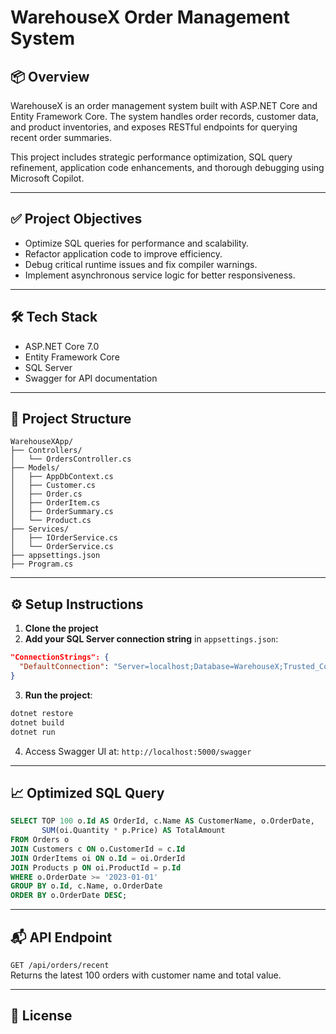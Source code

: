 # WarehouseX Order Management System

## 📦 Overview

WarehouseX is an order management system built with ASP.NET Core and Entity Framework Core. The system handles order records, customer data, and product inventories, and exposes RESTful endpoints for querying recent order summaries.

This project includes strategic performance optimization, SQL query refinement, application code enhancements, and thorough debugging using Microsoft Copilot.

---

## ✅ Project Objectives

- Optimize SQL queries for performance and scalability.
- Refactor application code to improve efficiency.
- Debug critical runtime issues and fix compiler warnings.
- Implement asynchronous service logic for better responsiveness.

---

## 🛠️ Tech Stack

- ASP.NET Core 7.0
- Entity Framework Core
- SQL Server
- Swagger for API documentation

---

## 📂 Project Structure

```
WarehouseXApp/
├── Controllers/
│   └── OrdersController.cs
├── Models/
│   ├── AppDbContext.cs
│   ├── Customer.cs
│   ├── Order.cs
│   ├── OrderItem.cs
│   ├── OrderSummary.cs
│   └── Product.cs
├── Services/
│   ├── IOrderService.cs
│   └── OrderService.cs
├── appsettings.json
├── Program.cs
```

---

## ⚙️ Setup Instructions

1. **Clone the project**
2. **Add your SQL Server connection string** in `appsettings.json`:
```json
"ConnectionStrings": {
  "DefaultConnection": "Server=localhost;Database=WarehouseX;Trusted_Connection=True;"
}
```
3. **Run the project**:
```bash
dotnet restore
dotnet build
dotnet run
```

4. Access Swagger UI at: `http://localhost:5000/swagger`

---

## 📈 Optimized SQL Query

```sql
SELECT TOP 100 o.Id AS OrderId, c.Name AS CustomerName, o.OrderDate, 
       SUM(oi.Quantity * p.Price) AS TotalAmount
FROM Orders o
JOIN Customers c ON o.CustomerId = c.Id
JOIN OrderItems oi ON o.Id = oi.OrderId
JOIN Products p ON oi.ProductId = p.Id
WHERE o.OrderDate >= '2023-01-01'
GROUP BY o.Id, c.Name, o.OrderDate
ORDER BY o.OrderDate DESC;
```

---



## 📬 API Endpoint

`GET /api/orders/recent`  
Returns the latest 100 orders with customer name and total value.

---

## 📃 License

